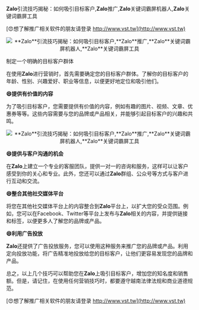 **Zalo**引流技巧揭秘：如何吸引目标客户,**Zalo**推广,**Zalo**关键词霸屏机器人,**Zalo**关键词霸屏工具

[😍想了解推广相关软件的朋友请登录 http://www.vst.tw](http://www.vst.tw)

 <center><img src="https://vst.tw/MP4/tuiguang/png/3.png" alt="**Zalo**引流技巧揭秘：如何吸引目标客户,**Zalo**推广,**Zalo**关键词霸屏机器人,**Zalo**关键词霸屏工具"></center>

制定一个明确的目标客户群体

在使用**Zalo**进行营销时，首先需要确定您的目标客户群体。了解你的目标客户的年龄、性别、兴趣爱好、职业等信息，以便更好地定位和吸引他们。

**😄提供有价值的内容**

为了吸引目标客户，您需要提供有价值的内容，例如有趣的图片、视频、文章、优惠券等等。这些内容需要与您的品牌或产品相关，并能够引起目标客户的兴趣和共鸣。

 <center><img src="https://vst.tw/MP4/tuiguang/png/2.png" alt="**Zalo**引流技巧揭秘：如何吸引目标客户,**Zalo**推广,**Zalo**关键词霸屏机器人,**Zalo**关键词霸屏工具"></center>

**😄提供与客户沟通的机会**

在**Zalo**上建立一个专业的客服团队，提供一对一的咨询和服务，这样可以让客户感受到你的关心和专业。此外，您还可以通过**Zalo**群组、公众号等方式与客户进行互动和交流。

**😄整合其他社交媒体平台**

将您在其他社交媒体平台上的内容整合到**Zalo**平台上，以扩大您的受众范围。例如，您可以在Facebook、Twitter等平台上发布与**Zalo**相关的内容，并提供链接和标签，以便更多人了解您的品牌或产品。

**😄利用广告投放**

**Zalo**还提供了广告投放服务，您可以使用这种服务来推广您的品牌或产品。利用定向投放功能，将广告精准地投放给您的目标客户，让他们更容易发现您的品牌和产品。

总之，以上几个技巧可以帮助您在**Zalo**上吸引目标客户，增加您的知名度和销售额。但是，请记住，在使用任何营销技巧时，都要遵守越南法律法规和商业道德规范。

[😍想了解推广相关软件的朋友请登录 http://www.vst.tw](http://www.vst.tw)



